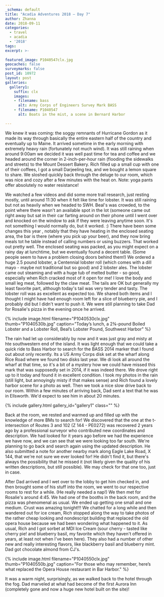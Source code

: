 ```yaml
---
_schema: default
title: "Acadia Adventures 2018 – Day 7"
author: Zhanna
date: 2018-09-11
categories:
  - travel
  - acadia
  - '2018' 
tags:
excerpt: >-
  
featured_image: P1040547clx.jpg
geocaches: false
surveymarks: false
post_id: 10972
layout: post
galleries:
  gallery1:
    suffix: clx
    images:
    - filename: bass 
      alt: Army Corps of Engineers Survey Mark BASS         
    - filename: P1040547
      alt: Boats in the mist, a scene in Bernard Harbor          
                                                                         
---
```


We knew it was coming: the soggy remnants of Hurricane Gordon as it made its way through basically the entire eastern half of the country and eventually up to Maine. It arrived sometime in the early morning with extremely heavy rain (fortunately not much wind). It was still raining when around 9:00am we decided it was well past time for tea and coffee and we headed around the corner in 2-inch-per-hour rain (flooding the sidewalks and streets) to the Mount Dessert Bakery. Rich filled up a small cup with one of their coffees, I got a small Darjeeling tea, and we bought a lemon square to share. We sloshed quickly back through the deluge to our room, which was nice and cozy after a few minutes with the heat on. Note: yoga pants offer absolutely no water resistance! 

We watched a few videos and did some more trail research, just resting mostly, until around 11:30 when it felt like time for lobster. It was still raining but not as heavily when we headed to SWH. Beal's was crowded, to the point where there wasn't an available spot in the lot (someone came out right away but sat in their car farting around on their phone until I went over and knocked on the window to ask if they were leaving anytime soon. It's not something I would normally do, but it worked. :) There have been some changes this year , notably that they have heating in the enclosed seating area, the bar is there (where you pick up your beer), and they now bring meals tot he table instead of calling numbers or using buzzers. That worked out pretty well. The enclosed seating was packed, as you might expect on a rainy day at lunchtime, but we eventually found a decent table. (Some people seem to have a problem closing doors behind them!) We ordered a huge 2.5 pound lobster, a Centennial lobster roll (which comes with a dill mayo - maybe not traditional but so good) and 2 lobster ales. The lobster came out steaming and with a huge tub of melted butter - so good, especially when Rich cracked most of it open for me! I love the body and small leg meat, followed by the claw meat. The tails are OK but generally my least favorite part, although today's tail was very tender and tasty. The lobster roll was as excellent as expected too. We shared both items and I thought I might have had enough room left for a slice of blueberry pie, and I probably did but I didn't want to push it. We were still planning to take Dad for Rosalie's pizza in the evening once he arrived.

{% include image.html filename="P1040530clx.jpg" thumb="P1040530b.jpg" caption="Today’s lunch, a 2¾-pound Boiled Lobster and a Lobster Roll, Beal’s Lobster Pound, Southwest Harbor" %}

The rain had let up considerably by now and it was just gray and misty at hte southwestern end of the island. It was light enough that we could take a quick ride to Bass Harbor to search for the BASS 2014 marker that I found out about only recently. Its a US Army Corps disk set at the wharf along Rice Road where we found two disks last year. We di look all around the wharf at that time, so it's a bit of a mystery how we could have missed this mark that was supposedly set in 2014, if it was indeed there.  We drove right up to it today and found it in excellent condition. I took my photos in the rain (still light, but annoyingly misty if that makes sense) and Rich found a lovely harbor scene for a photo as well. Then we took a nice slow drive back to our room. Within a few minutes of arriving back, Dad sent a text that he was in Ellsworth. We'd expect to see him in about 20 minutes.

{% include gallery.html gallery_id="gallery1" class="" %}

Back at the room, we rested and warmed up and filled up with the knowledge of more BMs to search for! We discovered that the one at the t-intersection of Routes 3 and 102 (Z 144 - PE0272) was recovered 2 years ago by a professional surveyor who contributed new coordinates and description. We had looked for it years ago before we had the experience we have now, and we can see that we were looking too far south. We're planning to go back and search again using the updated description. He also submitted a note for another nearby mark along Eagle Lake Road, X 144, that we're not sure we ever looked for! He didn't find it, but there's always the possibility that he missed it (not likely given the quality of his written descriptions, but still possible). We may check for that one too, just in case.

After Dad arrived and I wet over to the lobby to get him checked in, and then brought some of his stuff into the room, we went to our respective rooms to rest for a while. (He really needed a nap!) We then met for Rosalie's around 4:45. We had one of the booths in the back room, and the pizza was phenomenal as usual. We ended up getting one small and one medium. Crust was amazing tonight!!!  We chatted for a long while and then wandered out for ice cream, Rich stopped along the way to take photos of the rather cheap looking and nondescript building that replaced the old opera house because we had been wondering what happened to it. As usual, Rich and I got sorbet at MDI Ice Cream (sour cherry - tasted like cherry pie! and blueberry basil, my favorite which they haven't offered in years, at least not when I've been here). They also had a number of other new and really interesting flavors, like blackberry basil and blueberry mint. Dad got chocolate almond from CJ's.

{% include image.html filename="P1040550clx.jpg" thumb="P1040550b.jpg" caption="For those who may remember, here’s what replaced the Opera House restaurant in Bar Harbor." %}

It was a warm night, surprisingly, as we walked back to the hotel through the fog. Dad marveled at what had become of the first Aurora Inn (completely gone and now a huge new hotel built on the site)!
